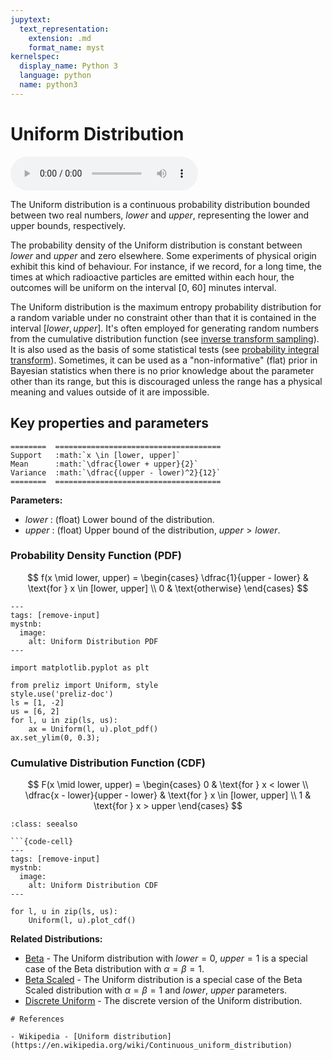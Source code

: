 ```yaml
---
jupytext:
  text_representation:
    extension: .md
    format_name: myst
kernelspec:
  display_name: Python 3
  language: python
  name: python3
---
```

# Uniform Distribution

<audio controls> <source src="../../_static/uniform.mp3" type="audio/mpeg"> This browser cannot play the pronunciation audio file for this distribution. </audio>

The Uniform distribution is a continuous probability distribution bounded between two real numbers, $lower$ and $upper$, representing the lower and upper bounds, respectively.

The probability density of the Uniform distribution is constant between $lower$ and $upper$ and zero elsewhere. Some experiments of physical origin exhibit this kind of behaviour. For instance, if we record, for a long time, the times at which radioactive particles are emitted within each hour, the outcomes will be uniform on the interval [0, 60] minutes interval.

The Uniform distribution is the maximum entropy probability distribution for a random variable under no constraint other than that it is contained in the interval $[lower,upper]$. It's often employed for generating random numbers from the cumulative distribution function (see [inverse transform sampling](https://en.wikipedia.org/wiki/Inverse_transform_sampling)). It is also used as the basis of some statistical tests (see [probability integral transform](https://en.wikipedia.org/wiki/Probability_integral_transform)). Sometimes, it can be used as a "non-informative" (flat) prior in Bayesian statistics when there is no prior knowledge about the parameter other than its range, but this is discouraged unless the range has a physical meaning and values outside of it are impossible. 

## Key properties and parameters

```{eval-rst}
========  =====================================
Support   :math:`x \in [lower, upper]`
Mean      :math:`\dfrac{lower + upper}{2}`
Variance  :math:`\dfrac{(upper - lower)^2}{12}`
========  =====================================
```

**Parameters:**

- $lower$ : (float) Lower bound of the distribution.
- $upper$ : (float) Upper bound of the distribution, $upper > lower$.

### Probability Density Function (PDF)

$$
f(x \mid lower, upper) =
    \begin{cases}
        \dfrac{1}{upper - lower} & \text{for } x \in [lower, upper] \\
        0 & \text{otherwise}
    \end{cases}
$$

```{code-cell}
---
tags: [remove-input]
mystnb:
  image:
    alt: Uniform Distribution PDF
---

import matplotlib.pyplot as plt

from preliz import Uniform, style
style.use('preliz-doc')
ls = [1, -2]
us = [6, 2]
for l, u in zip(ls, us):
    ax = Uniform(l, u).plot_pdf()
ax.set_ylim(0, 0.3);
```

### Cumulative Distribution Function (CDF)

$$
F(x \mid lower, upper) =
    \begin{cases}
        0 & \text{for } x < lower \\
        \dfrac{x - lower}{upper - lower} & \text{for } x \in [lower, upper] \\
        1 & \text{for } x > upper
    \end{cases}
$$

```{seealso}
:class: seealso

```{code-cell}
---
tags: [remove-input]
mystnb:
  image:
    alt: Uniform Distribution CDF
---

for l, u in zip(ls, us):
    Uniform(l, u).plot_cdf()
```

**Related Distributions:**

- [Beta](beta.md) - The Uniform distribution with $lower=0$, $upper=1$ is a special case of the Beta distribution with $\alpha = \beta = 1$.
- [Beta Scaled](beta_scaled.md) - The Uniform distribution is a special case of the Beta Scaled distribution with $\alpha = \beta = 1$ and $lower$, $upper$ parameters.
- [Discrete Uniform](discrete_uniform.md) - The discrete version of the Uniform distribution.
```
# References

- Wikipedia - [Uniform distribution](https://en.wikipedia.org/wiki/Continuous_uniform_distribution)